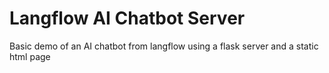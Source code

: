 # Langflow AI Chatbot Server

Basic demo of an AI chatbot from langflow using a flask server and a static html page
